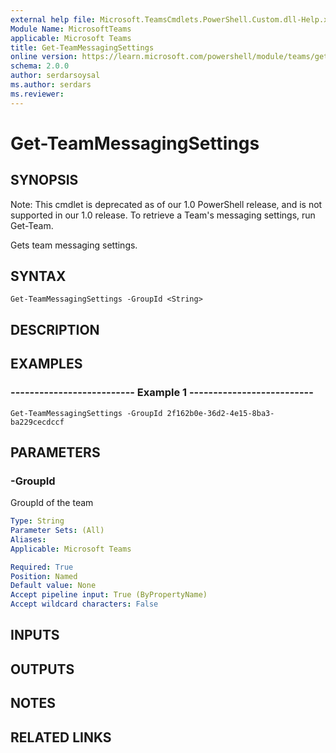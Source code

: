 ```yaml
---
external help file: Microsoft.TeamsCmdlets.PowerShell.Custom.dll-Help.xml
Module Name: MicrosoftTeams
applicable: Microsoft Teams
title: Get-TeamMessagingSettings
online version: https://learn.microsoft.com/powershell/module/teams/get-teammessagingsettings
schema: 2.0.0
author: serdarsoysal
ms.author: serdars
ms.reviewer:
---
```


# Get-TeamMessagingSettings

## SYNOPSIS
Note: This cmdlet is deprecated as of our 1.0 PowerShell release, and is not supported in our 1.0 release.  To retrieve a Team's messaging settings, run Get-Team.

Gets team messaging settings.

## SYNTAX

```
Get-TeamMessagingSettings -GroupId <String>
```

## DESCRIPTION

## EXAMPLES

### --------------------------  Example 1  --------------------------
```
Get-TeamMessagingSettings -GroupId 2f162b0e-36d2-4e15-8ba3-ba229cecdccf
```

## PARAMETERS

### -GroupId
GroupId of the team

```yaml
Type: String
Parameter Sets: (All)
Aliases:
Applicable: Microsoft Teams

Required: True
Position: Named
Default value: None
Accept pipeline input: True (ByPropertyName)
Accept wildcard characters: False
```

## INPUTS

## OUTPUTS

## NOTES

## RELATED LINKS

